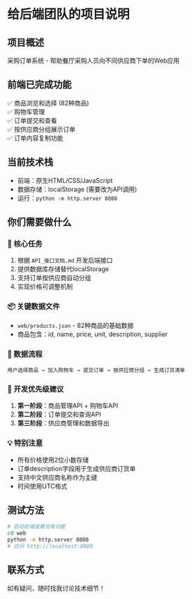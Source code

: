 # 给后端团队的项目说明

## 项目概述
采购订单系统 - 帮助餐厅采购人员向不同供应商下单的Web应用

## 前端已完成功能
✅ 商品浏览和选择 (82种商品)  
✅ 购物车管理  
✅ 订单提交和查看  
✅ 按供应商分组展示订单  
✅ 订单内容复制功能  

## 当前技术栈
- 前端：原生HTML/CSS/JavaScript
- 数据存储：localStorage (需要改为API调用)
- 运行：`python -m http.server 8080`

## 你们需要做什么

### 🎯 核心任务
1. 根据 `API_接口文档.md` 开发后端接口
2. 提供数据库存储替代localStorage
3. 支持订单按供应商自动分组
4. 实现价格可调整机制

### 📦 关键数据文件
- `web/products.json` - 82种商品的基础数据
- 商品包含：id, name, price, unit, description, supplier

### 🔄 数据流程
```
用户选择商品 → 加入购物车 → 提交订单 → 按供应商分组 → 生成订货清单
```

### 🚀 开发优先级建议
1. **第一阶段**：商品管理API + 购物车API
2. **第二阶段**：订单提交和查询API  
3. **第三阶段**：供应商管理和数据导出

### 💡 特别注意
- 所有价格使用2位小数存储
- 订单description字段用于生成供应商订货单
- 支持中文供应商名称作为主键
- 时间使用UTC格式

## 测试方法
```bash
# 启动前端查看现有功能
cd web
python -m http.server 8080
# 访问 http://localhost:8080
```

## 联系方式
如有疑问，随时找我讨论技术细节！ 